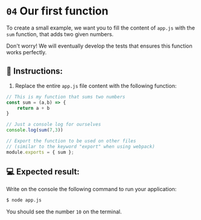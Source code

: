 # `04` Our first function

To create a small example, we want you to fill the content of `app.js` with the `sum` function, that adds two given numbers.

Don't worry! We will eventually develop the tests that ensures this function works perfectly.

## 📝 Instructions:

1. Replace the entire `app.js` file content with the following function:

```js
// This is my function that sums two numbers
const sum = (a,b) => {
    return a + b
}

// Just a console log for ourselves
console.log(sum(7,3))

// Export the function to be used on other files 
// (similar to the keyword "export" when using webpack)
module.exports = { sum };
```

## 💻 Expected result:

Write on the console the following command to run your application:

```bash
$ node app.js
```

You should see the number `10` on the terminal.
